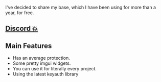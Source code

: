 I've decided to share my base, which I have been using for more than a year, for free.

## [Discord 💥](https://discord.gg/aRBUv8K6Uh)

## Main Features

- Has an average protection.
- Some pretty imgui widgets.
- You can use it for literally every project.
- Using the latest keyauth library

